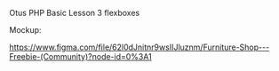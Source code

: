 Otus PHP Basic Lesson 3 flexboxes

Mockup:

https://www.figma.com/file/62l0dJnitnr9wsIIJluznm/Furniture-Shop---Freebie-(Community)?node-id=0%3A1
